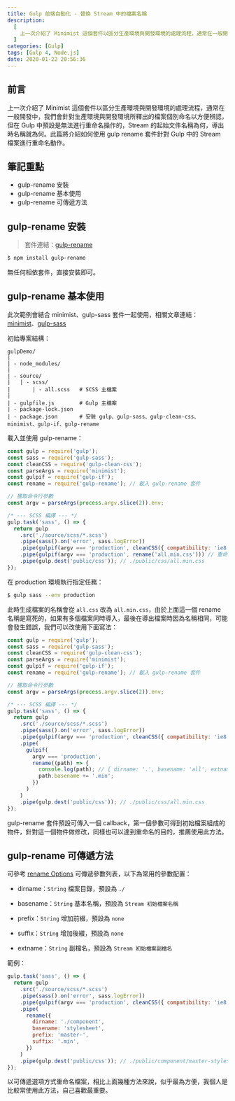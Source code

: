 ```yaml
---
title: Gulp 前端自動化 - 替換 Stream 中的檔案名稱
description:
  [
    上一次介紹了 Minimist 這個套件以區分生產環境與開發環境的處理流程，通常在一般開發中，我們會針對生產環境與開發環境所釋出的檔案個別命名以方便辨認，但在 Gulp 中預設是無法進行重命名操作的，Stream 的起始文件名稱為何，導出時名稱就為何。此篇將介紹如何使用 gulp rename 套件針對 Gulp 中的 Stream 檔案進行重命名動作。,
  ]
categories: [Gulp]
tags: [Gulp 4, Node.js]
date: 2020-01-22 20:56:36
---
```


## 前言

上一次介紹了 Minimist 這個套件以區分生產環境與開發環境的處理流程，通常在一般開發中，我們會針對生產環境與開發環境所釋出的檔案個別命名以方便辨認，但在 Gulp 中預設是無法進行重命名操作的，Stream 的起始文件名稱為何，導出時名稱就為何。此篇將介紹如何使用 gulp rename 套件針對 Gulp 中的 Stream 檔案進行重命名動作。

## 筆記重點

- gulp-rename 安裝
- gulp-rename 基本使用
- gulp-rename 可傳遞方法

## gulp-rename 安裝

> 套件連結：[gulp-rename](https://www.npmjs.com/package/gulp-rename)

```bash
$ npm install gulp-rename
```

無任何相依套件，直接安裝即可。

## gulp-rename 基本使用

<div class="note warning">此次範例會結合 minimist、gulp-sass 套件一起使用，相關文章連結：<a href="https://awdr74100.github.io/2020-01-21-gulp-minimist/" target="_blank">minimist</a>、<a href="https://awdr74100.github.io/2019-12-31-gulp-gulpsass/" target="_blank">gulp-sass</a></div>

初始專案結構：

```plain
gulpDemo/
|
| - node_modules/
|
| - source/
|   | - scss/
|       | - all.scss   # SCSS 主檔案
|
| - gulpfile.js        # Gulp 主檔案
| - package-lock.json
| - package.json       # 安裝 gulp、gulp-sass、gulp-clean-css、minimist、gulp-if、gulp-rename
```

載入並使用 gulp-rename：

```js
const gulp = require('gulp');
const sass = require('gulp-sass');
const cleanCSS = require('gulp-clean-css');
const parseArgs = require('minimist');
const gulpif = require('gulp-if');
const rename = require('gulp-rename'); // 載入 gulp-rename 套件

// 獲取命令行參數
const argv = parseArgs(process.argv.slice(2)).env;

/* --- SCSS 編譯 --- */
gulp.task('sass', () => {
  return gulp
    .src('./source/scss/*.scss')
    .pipe(sass().on('error', sass.logError))
    .pipe(gulpif(argv === 'production', cleanCSS({ compatibility: 'ie8' })))
    .pipe(gulpif(argv === 'production', rename('all.min.css'))) // 重命名
    .pipe(gulp.dest('public/css')); // ./public/css/all.min.css
});
```

在 production 環境執行指定任務：

```bash
$ gulp sass --env production
```

此時生成檔案的名稱會從 `all.css` 改為 `all.min.css`，由於上面這一個 rename 名稱是寫死的，如果有多個檔案同時導入，最後在導出檔案時因為名稱相同，可能會發生錯誤，我們可以改使用下面寫法：

```js
const gulp = require('gulp');
const sass = require('gulp-sass');
const cleanCSS = require('gulp-clean-css');
const parseArgs = require('minimist');
const gulpif = require('gulp-if');
const rename = require('gulp-rename'); // 載入 gulp-rename 套件

// 獲取命令行參數
const argv = parseArgs(process.argv.slice(2)).env;

/* --- SCSS 編譯 --- */
gulp.task('sass', () => {
  return gulp
    .src('./source/scss/*.scss')
    .pipe(sass().on('error', sass.logError))
    .pipe(gulpif(argv === 'production', cleanCSS({ compatibility: 'ie8' })))
    .pipe(
      gulpif(
        argv === 'production',
        rename((path) => {
          console.log(path); // { dirname: '.', basename: 'all', extname: '.css' }
          path.basename += '.min';
        })
      )
    )
    .pipe(gulp.dest('public/css')); // ./public/css/all.min.css
});
```

gulp-rename 套件預設可傳入一個 callback，第一個參數可得到初始檔案組成的物件，針對這一個物件做修改，同樣也可以達到重命名的目的，推薦使用此方法。

## gulp-rename 可傳遞方法

可參考 [rename Options](https://www.npmjs.com/package/gulp-rename#usage) 可傳遞參數列表，以下為常用的參數配置：

- dirname：`String`
  檔案目錄，預設為 `./`

- basename：`String`
  基本名稱，預設為 `Stream 初始檔案名稱`

- prefix：`String`
  增加前綴，預設為 `none`

- suffix：`String`
  增加後綴，預設為 `none`

- extname：`String`
  副檔名，預設為 `Stream 初始檔案副檔名`

範例：

```js
gulp.task('sass', () => {
  return gulp
    .src('./source/scss/*.scss')
    .pipe(sass().on('error', sass.logError))
    .pipe(gulpif(argv === 'production', cleanCSS({ compatibility: 'ie8' })))
    .pipe(
      rename({
        dirname: './component',
        basename: 'stylesheet',
        prefix: 'master-',
        suffix: '.min',
      })
    )
    .pipe(gulp.dest('public/css')); // ./public/component/master-stylesheet.min.css
});
```

以可傳遞選項方式重命名檔案，相比上面幾種方法來說，似乎最為方便，我個人是比較常使用此方法，自己喜歡最重要。
